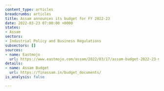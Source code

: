 ```yaml
---
content_type: articles
breadcrumbs: articles
title: Assam announces its budget for FY 2022-23
date: 2022-03-23 07:00:00 +0000
states:
- Assam
sectors:
- Industrial Policy and Business Regulations
subsectors: []
sources:
- name: Eastmojo
  url: https://www.eastmojo.com/assam/2022/03/17/assam-budget-2022-23-major-highlights-here/
details:
- name: Assam Budget
  url: https://finassam.in/budget_documents/
is_analysis: false

---
```

